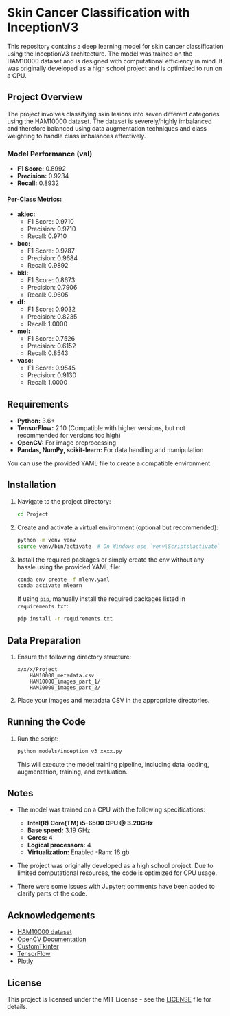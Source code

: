 
# Skin Cancer Classification with InceptionV3

This repository contains a deep learning model for skin cancer classification using the InceptionV3 architecture. The model was trained on the HAM10000 dataset and is designed with computational efficiency in mind. It was originally developed as a high school project and is optimized to run on a CPU.

## Project Overview

The project involves classifying skin lesions into seven different categories using the HAM10000 dataset. The dataset is severely/highly imbalanced and therefore balanced using data augmentation techniques and class weighting to handle class imbalances effectively.

### Model Performance (val)

- **F1 Score:** 0.8992
- **Precision:** 0.9234
- **Recall:** 0.8932

#### Per-Class Metrics:
- **akiec:**
  - F1 Score: 0.9710
  - Precision: 0.9710
  - Recall: 0.9710
- **bcc:**
  - F1 Score: 0.9787
  - Precision: 0.9684
  - Recall: 0.9892
- **bkl:**
  - F1 Score: 0.8673
  - Precision: 0.7906
  - Recall: 0.9605
- **df:**
  - F1 Score: 0.9032
  - Precision: 0.8235
  - Recall: 1.0000
- **mel:**
  - F1 Score: 0.7526
  - Precision: 0.6152
  - Recall: 0.8543
- **vasc:**
  - F1 Score: 0.9545
  - Precision: 0.9130
  - Recall: 1.0000

## Requirements

- **Python:** 3.6+
- **TensorFlow:** 2.10 (Compatible with higher versions, but not recommended for versions too high)
- **OpenCV:** For image preprocessing
- **Pandas, NumPy, scikit-learn:** For data handling and manipulation

You can use the provided YAML file to create a compatible environment. 

## Installation

1. Navigate to the project directory:

   ```bash
   cd Project
   ```

2. Create and activate a virtual environment (optional but recommended):

   ```bash
   python -m venv venv
   source venv/bin/activate  # On Windows use `venv\Scripts\activate`
   ```

3. Install the required packages or simply create the env without any     
   hassle using the provided YAML file:

   ```bash
   conda env create -f mlenv.yaml
   conda activate mlearn
   ```

   If using `pip`, manually install the required packages listed in `requirements.txt`:

   ```bash
   pip install -r requirements.txt
   ```

## Data Preparation

1. Ensure the following directory structure:

   ```
   x/x/x/Project
       HAM10000_metadata.csv
       HAM10000_images_part_1/
       HAM10000_images_part_2/
   ```

2. Place your images and metadata CSV in the appropriate directories.

## Running the Code

1. Run the script:

   ```bash
   python models/inception_v3_xxxx.py
   ```

   This will execute the model training pipeline, including data loading, augmentation, training, and evaluation.

## Notes

- The model was trained on a CPU with the following specifications:
  - **Intel(R) Core(TM) i5-6500 CPU @ 3.20GHz**
  - **Base speed:** 3.19 GHz
  - **Cores:** 4
  - **Logical processors:** 4
  - **Virtualization:** Enabled
-Ram: 16 gb

- The project was originally developed as a high school project. Due to limited computational resources, the code is optimized for CPU usage.

- There were some issues with Jupyter; comments have been added to clarify parts of the code.


## Acknowledgements

- [HAM10000 dataset](https://www.kaggle.com/datasets/kmader/skin-cancer-mnist-ham10000)
- [OpenCV Documentation](https://docs.opencv.org/)
- [CustomTkinter](https://github.com/TomSchimansky/CustomTkinter)
- [TensorFlow](https://www.tensorflow.org/)
- [Plotly](https://plotly.com/)


## License

This project is licensed under the MIT License - see the [LICENSE](LICENSE) file for details.
